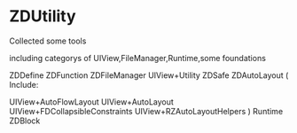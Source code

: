 # ZDUtility
Collected some tools 

including categorys of UIView,FileManager,Runtime,some foundations

ZDDefine
ZDFunction
ZDFileManager
UIView+Utility
ZDSafe
ZDAutoLayout
(
Include: 

UIView+AutoFlowLayout
UIView+AutoLayout
UIView+FDCollapsibleConstraints
UIView+RZAutoLayoutHelpers
)
Runtime
ZDBlock
